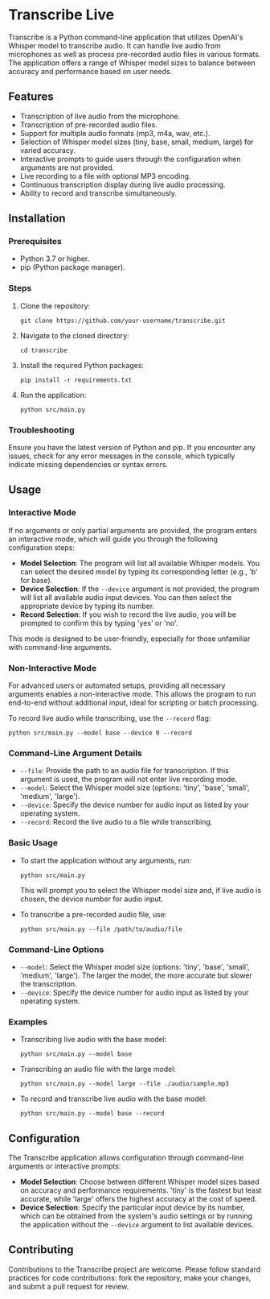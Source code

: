 # Transcribe Live

Transcribe is a Python command-line application that utilizes OpenAI's Whisper model to transcribe audio. It can handle live audio from microphones as well as process pre-recorded audio files in various formats. The application offers a range of Whisper model sizes to balance between accuracy and performance based on user needs.

## Features

- Transcription of live audio from the microphone.
- Transcription of pre-recorded audio files.
- Support for multiple audio formats (mp3, m4a, wav, etc.).
- Selection of Whisper model sizes (tiny, base, small, medium, large) for varied accuracy.
- Interactive prompts to guide users through the configuration when arguments are not provided.
- Live recording to a file with optional MP3 encoding.
- Continuous transcription display during live audio processing.
- Ability to record and transcribe simultaneously.

## Installation

### Prerequisites

- Python 3.7 or higher.
- pip (Python package manager).

### Steps

1. Clone the repository:

   `git clone https://github.com/your-username/transcribe.git`

2. Navigate to the cloned directory:

   `cd transcribe`

3. Install the required Python packages:

   `pip install -r requirements.txt`

4. Run the application:

   `python src/main.py`

### Troubleshooting

Ensure you have the latest version of Python and pip. If you encounter any issues, check for any error messages in the console, which typically indicate missing dependencies or syntax errors.

## Usage

### Interactive Mode

If no arguments or only partial arguments are provided, the program enters an interactive mode, which will guide you through the following configuration steps:

- **Model Selection**: The program will list all available Whisper models. You can select the desired model by typing its corresponding letter (e.g., 'b' for base).
- **Device Selection**: If the `--device` argument is not provided, the program will list all available audio input devices. You can then select the appropriate device by typing its number.
- **Record Selection**: If you wish to record the live audio, you will be prompted to confirm this by typing 'yes' or 'no'.

This mode is designed to be user-friendly, especially for those unfamiliar with command-line arguments.

### Non-Interactive Mode

For advanced users or automated setups, providing all necessary arguments enables a non-interactive mode. This allows the program to run end-to-end without additional input, ideal for scripting or batch processing.

To record live audio while transcribing, use the `--record` flag:

`python src/main.py --model base --device 0 --record`

### Command-Line Argument Details

- `--file`: Provide the path to an audio file for transcription. If this argument is used, the program will not enter live recording mode.
- `--model`: Select the Whisper model size (options: 'tiny', 'base', 'small', 'medium', 'large').
- `--device`: Specify the device number for audio input as listed by your operating system.
- `--record`: Record the live audio to a file while transcribing.

### Basic Usage

- To start the application without any arguments, run:

  `python src/main.py`

  This will prompt you to select the Whisper model size and, if live audio is chosen, the device number for audio input.

- To transcribe a pre-recorded audio file, use:

  `python src/main.py --file /path/to/audio/file`

### Command-Line Options

- `--model`: Select the Whisper model size (options: 'tiny', 'base', 'small', 'medium', 'large'). The larger the model, the more accurate but slower the transcription.
- `--device`: Specify the device number for audio input as listed by your operating system.

### Examples

- Transcribing live audio with the base model:

  `python src/main.py --model base`

- Transcribing an audio file with the large model:

  `python src/main.py --model large --file ./audio/sample.mp3`

- To record and transcribe live audio with the base model:

  `python src/main.py --model base --record`

## Configuration

The Transcribe application allows configuration through command-line arguments or interactive prompts:

- **Model Selection**: Choose between different Whisper model sizes based on accuracy and performance requirements. 'tiny' is the fastest but least accurate, while 'large' offers the highest accuracy at the cost of speed.
- **Device Selection**: Specify the particular input device by its number, which can be obtained from the system's audio settings or by running the application without the `--device` argument to list available devices.

## Contributing

Contributions to the Transcribe project are welcome. Please follow standard practices for code contributions: fork the repository, make your changes, and submit a pull request for review.
